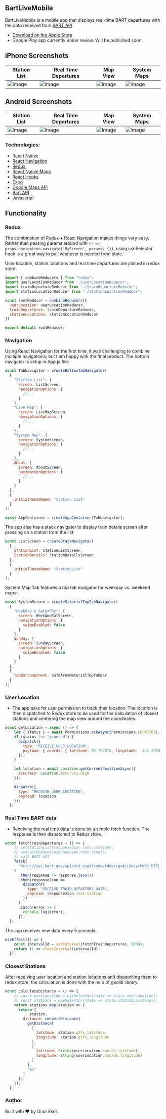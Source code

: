 ## BartLiveMobile

BartLiveMobile is a mobile app that displays real-time BART departures with the data received from [BART API](http://api.bart.gov/docs/overview/index.aspx).

* [Download on the Apple Store](https://apps.apple.com/us/app/bartlivemobile/id1480753570)
* Google Play app currently under review. Will be published soon.

##  iPhone Screenshots

Station List | Real Time Departures | Map View | System Maps
------ | ------ | ------ | ------
![Image](https://i.imgur.com/uDjdHE9.png) | ![Image](https://i.imgur.com/YuT9EAY.png) | ![Image](https://i.imgur.com/TzzGPnC.png) | ![Image](https://i.imgur.com/2sekTXQ.png) |

## Android Screenshots

Station List | Real Time Departures | Map View | System Maps
------ | ------ | ------ | ------
![Image](https://i.imgur.com/Ew85IjH.png) | ![Image](https://i.imgur.com/aIw4RpH.png) | ![Image](https://i.imgur.com/aFm5EFs.png) | ![Image](https://i.imgur.com/bBG2Cfp.png) |

### Technologies:

- [React Native](https://facebook.github.io/react-native/)
- [React Navigation](https://reactnavigation.org/)
- [Redux](https://redux.js.org/)
- [React Native Maps](https://github.com/react-native-community/react-native-maps)
- [React Hooks](https://reactjs.org/docs/hooks-intro.html)
- [Expo](https://expo.io/)
- [Google Maps API](https://developers.google.com/maps/documentation/)
- [Bart API](https://api.bart.gov/docs/overview/index.aspx)
- Javascript


## Functionality

### Redux

The combination of Redux + React Navigation makes things very easy. Rather than passing params around with `() => props.navigation.navigate('MyScreen', params: {})`, using useSelector hook is a great way to pull whatever is needed from state.

User location, station locations and real time departures are placed in redux store.

```javascript
import { combineReducers } from "redux";
import userLocationReducer from './userLocationReducer';
import trainDepartureReducer from './trainDepartureReducer';
import stationLocationReducer from "./stationLocationReducer";

const rootReducer = combineReducers({
  userLocation: userLocationReducer,
  trainDepartures: trainDepartureReducer,
  stationLocations: stationLocationReducer
})

export default rootReducer;
```

### Navigation

Using React Navigation for the first time, it was challenging to combine multiple navigations; but I am happy with the final product. The bottom navigator is setup in App.js file:

```javascript
const TabNavigator = createBottomTabNavigator(
  {
    "Station List": {
      screen: ListScreen,
      navigationOptions: {
        //...
      }
    },
    "Live Map": {
      screen: LiveMapScreen,
      navigationOptions: {
        //...
      }
    },
    "System Map": {
      screen: SystemScreen,
      navigationOptions: {
        //...
      }
    },
    About: {
      screen: AboutScreen,
      navigationOptions: {
        //...
      }
    }
  },
  {
    initialRouteName: "Station List"
  }
);

const AppContainer = createAppContainer(TabNavigator);
```

The app also has a stack navigator to display train details screen after pressing on a station from the list:

```javascript
const ListScreen = createStackNavigator(
  {
    StationList: StationListScreen,
    StationDetails: StationDetailsScreen
  },
  {
    initialRouteName: "StationList"
  }
);
```

System Map Tab features a top tab navigator for weekday vs. weekend maps:

```javascript
const SystemScreen = createMaterialTopTabNavigator(
  {
    "Weekday & Saturday": {
      screen: WeekAndSatScreen,
      navigationOptions: {
        swipeEnabled: false
      }
    },
    Sunday: {
      screen: SundayScreen,
      navigationOptions: {
        swipeEnabled: false
      }
    }
  },
  {
    tabBarComponent: SafeAreaMaterialTopTabBar
  }
);
```

### User Location

- The app asks for user permission to track their location. The location is then dispatched to Redux store to be used for the calculation of closest stations and centering the map view around the coordinates.

```javascript
const getLocation = async () => {
    let { status } = await Permissions.askAsync(Permissions.LOCATION);
    if (status !== "granted") {
      dispatch({
        type: "RECEIVE_USER_LOCATION",
        payload: { coords: { latitude: 37.792874, longitude: -122.39703 } }
      });
    }

    let location = await Location.getCurrentPositionAsync({
      accuracy: Location.Accuracy.High
    });

    dispatch({
      type: "RECEIVE_USER_LOCATION",
      payload: location
    });
  };
```

### Real Time BART data

- Receiving the real time data is done by a simple fetch function. The response is then dispatched to Redux store.

```javascript
const fetchTrainDepartures = () => {
    // setStationList(responseJson.root.station);
    // setLastUpdate(responseJson.root.time);)
    // call BART API
    fetch(
      "http://api.bart.gov/api/etd.aspx?cmd=etd&orig=ALL&key=MW9S-E7SL-26DU-VV8V&json=y"
    )
      .then(response => response.json())
      .then(responseJson =>
        dispatch({
          type: "RECEIVE_TRAIN_DEPARTURE_DATA",
          payload: responseJson.root.station
        })
      )
      .catch(error => {
        console.log(error);
      });
  };
```

The app receives new data every 5 seconds.

```javascript
useEffect(() => {
    const intervalId = setInterval(fetchTrainDepartures, 5000);
    return () => clearInterval(intervalId);
  });
```

### Closest Stations

After receiving user location and station locations and dispatching them to redux store; the calculation is done with the help of geolib library.

```javascript
const calculateDistance = () => {
    // const userLocation = useSelector(state => state.userLocation);
    // const stations = useSelector(state => state.stationLocations);
    return stations.map(station => {
      return {
        ...station,
        distance: convertDistance(
          getDistance(
            {
              latitude: station.gtfs_latitude,
              longitude: station.gtfs_longitude
            },
            {
              latitude: String(userLocation.coords.latitude),
              longitude: String(userLocation.coords.longitude)
            }
          ),
          "mi"
        )
      };
    });
  };
```

### Author

Built with :heart: by Onur Eker.
